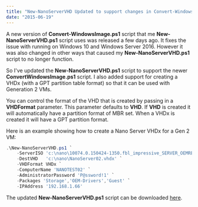 ```yaml
---
title: "New-NanoServerVHD Updated to support changes in Convert-WindowsImage"
date: "2015-06-19"
---
```


A new version of **Convert-WindowsImage.ps1** script that me **New-NanoServerVHD.ps1** script uses was released a few days ago. It fixes the issue with running on Windows 10 and Windows Server 2016. However it was also changed in other ways that caused my **New-NanoServerVHD.ps1** script to no longer function.

So I've updated the **New-NanoServerVHD.ps1** script to support the newer **ConvertWindowsImage.ps1** script. I also added support for creating a VHDx (with a GPT partition table format) so that it can be used with Generation 2 VMs.

You can control the format of the VHD that is created by passing in a **VHDFormat** parameter. This parameter defaults to **VHD**. If **VHD** is created it will automatically have a partition format of MBR set. When a VHDx is created it will have a GPT partition format.

Here is an example showing how to create a Nano Server VHDx for a Gen 2 VM:

```powershell
.\New-NanoServerVHD.ps1 `
    -ServerISO 'c:\nano\10074.0.150424-1350.fbl_impressive_SERVER_OEMRET_X64FRE_EN-US.ISO' `
    -DestVHD   'c:\nano\NanoServer02.vhdx' `
    -VHDFormat VHDx `
    -ComputerName 'NANOTEST02' `
    -AdministratorPassword 'P@ssword!1' `
    -Packages 'Storage','OEM-Drivers','Guest' `
    -IPAddress '192.168.1.66'
```

The updated **New-NanoServerVHD.ps1** script can be downloaded [here](https://gallery.technet.microsoft.com/scriptcenter/Create-a-New-Nano-Server-61f674f1).
